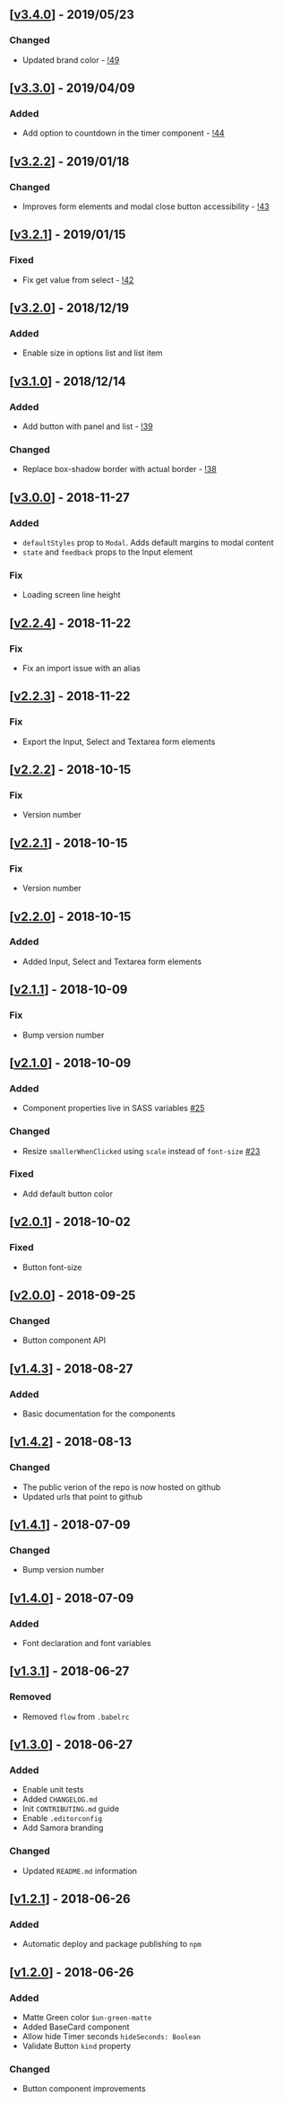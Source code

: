 ## [[v3.4.0](https://www.gitlab.com/Unbabel/ui/tags/v3.4.0)] - 2019/05/23
### Changed
* Updated brand color - [!49](https://www.gitlab.com/Unbabel/ui/merge_requests/49)

## [[v3.3.0](https://www.gitlab.com/Unbabel/ui/tags/v3.3.0)] - 2019/04/09
### Added
* Add option to countdown in the timer component - [!44](https://www.gitlab.com/Unbabel/ui/merge_requests/44)

## [[v3.2.2](https://www.gitlab.com/Unbabel/ui/tags/v3.2.2)] - 2019/01/18
### Changed
* Improves form elements and modal close button accessibility - [!43](https://www.gitlab.com/Unbabel/ui/merge_requests/43)

## [[v3.2.1](https://www.gitlab.com/Unbabel/ui/tags/v3.2.1)] - 2019/01/15
### Fixed
* Fix get value from select - [!42](https://www.gitlab.com/Unbabel/ui/merge_requests/42)

## [[v3.2.0](https://www.gitlab.com/Unbabel/ui/tags/v3.2.0)] - 2018/12/19
### Added
* Enable size in options list and list item

## [[v3.1.0](https://www.gitlab.com/Unbabel/ui/tags/v3.1.0)] - 2018/12/14
### Added
* Add button with panel and list - [!39](https://www.gitlab.com/Unbabel/ui/merge_requests/39)

### Changed
* Replace box-shadow border with actual border - [!38](https://www.gitlab.com/Unbabel/ui/merge_requests/38)

## [[v3.0.0](https://github.com/Unbabel/ui/compare/v2.2.4...v3.0.0)] - 2018-11-27
### Added
- `defaultStyles` prop to `Modal`. Adds default margins to modal content
- `state` and `feedback` props to the Input element

### Fix
- Loading screen line height

## [[v2.2.4](https://github.com/Unbabel/ui/compare/v2.2.3...v2.2.4)] - 2018-11-22
### Fix
- Fix an import issue with an alias

## [[v2.2.3](https://github.com/Unbabel/ui/compare/v2.2.2...v2.2.3)] - 2018-11-22
### Fix
- Export the Input, Select and Textarea form elements

## [[v2.2.2](https://github.com/Unbabel/ui/compare/v2.2.1...v2.2.2)] - 2018-10-15
### Fix
- Version number

## [[v2.2.1](https://github.com/Unbabel/ui/compare/v2.2.0...v2.2.1)] - 2018-10-15
### Fix
- Version number

## [[v2.2.0](https://github.com/Unbabel/ui/compare/v2.1.1...v2.2.0)] - 2018-10-15
### Added
- Added Input, Select and Textarea form elements

## [[v2.1.1](https://github.com/Unbabel/ui/compare/v2.1.0...v2.1.1)] - 2018-10-09
### Fix
- Bump version number

## [[v2.1.0](https://github.com/Unbabel/ui/compare/v2.0.1...v2.1.0)] - 2018-10-09
### Added
- Component properties live in SASS variables [#25](https://gitlab.com/Unbabel/ui/issues/25)

### Changed
- Resize `smallerWhenClicked` using `scale` instead of `font-size` [#23](https://gitlab.com/Unbabel/ui/issues/23)

### Fixed
- Add default button color

## [[v2.0.1](https://github.com/Unbabel/ui/compare/v2.0.0...v2.0.1)] - 2018-10-02
### Fixed
- Button font-size

## [[v2.0.0](https://github.com/Unbabel/ui/compare/v1.4.3...v2.0.0)] - 2018-09-25
### Changed
- Button component API

## [[v1.4.3](https://gitlab.com/Unbabel/ui/compare/v1.4.2...v1.4.3)] - 2018-08-27
### Added
- Basic documentation for the components

## [[v1.4.2](https://github.com/Unbabel/ui/compare/v1.4.1...v1.4.2)] - 2018-08-13
### Changed
- The public verion of the repo is now hosted on github
- Updated urls that point to github

## [[v1.4.1](https://github.com/Unbabel/ui/compare/v1.4.0...v1.4.1)] - 2018-07-09
### Changed
- Bump version number

## [[v1.4.0](https://github.com/Unbabel/ui/compare/v1.3.1...v1.4.0)] - 2018-07-09
### Added
- Font declaration and font variables

## [[v1.3.1](https://github.com/Unbabel/ui/compare/v1.3.0...v1.3.1)] - 2018-06-27
### Removed
- Removed `flow` from `.babelrc`

## [[v1.3.0](https://github.com/Unbabel/ui/compare/v1.2.1...v1.3.0)] - 2018-06-27
### Added
- Enable unit tests
- Added `CHANGELOG.md`
- Init `CONTRIBUTING.md` guide
- Enable `.editorconfig`
- Add Samora branding

### Changed
- Updated `README.md` information

## [[v1.2.1](https://github.com/Unbabel/ui/compare/v1.2.0...v1.2.1)] - 2018-06-26
### Added
- Automatic deploy and package publishing to `npm`

## [[v1.2.0](https://github.com/Unbabel/ui/compare/v1.0.10...v1.2.0)] - 2018-06-26
### Added
- Matte Green color `$un-green-matte`
- Added BaseCard component
- Allow hide Timer seconds `hideSeconds: Boolean`
- Validate Button `kind` property

### Changed
- Button component improvements
